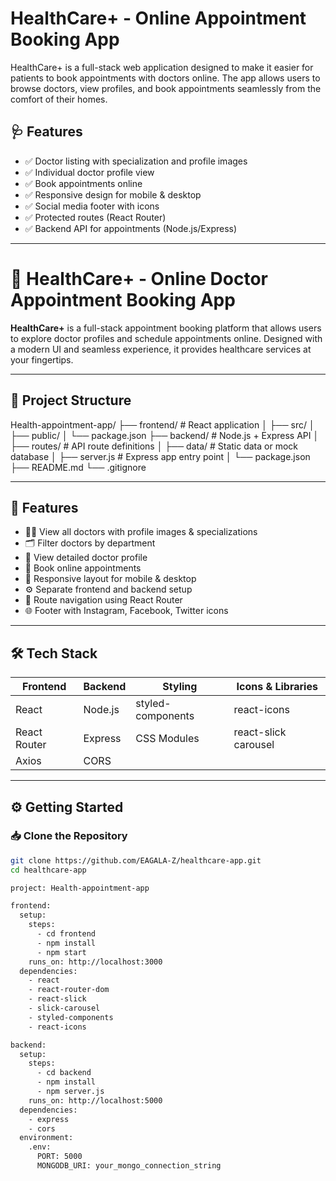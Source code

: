 # HealthCare+ - Online Appointment Booking App

HealthCare+ is a full-stack web application designed to make it easier for patients to book appointments with doctors online. The app allows users to browse doctors, view profiles, and book appointments seamlessly from the comfort of their homes.

## 🩺 Features

- ✅ Doctor listing with specialization and profile images
- ✅ Individual doctor profile view
- ✅ Book appointments online
- ✅ Responsive design for mobile & desktop
- ✅ Social media footer with icons
- ✅ Protected routes (React Router)
- ✅ Backend API for appointments (Node.js/Express)

---

# 🏥 HealthCare+ - Online Doctor Appointment Booking App

**HealthCare+** is a full-stack appointment booking platform that allows users to explore doctor profiles and schedule appointments online. Designed with a modern UI and seamless experience, it provides healthcare services at your fingertips.

---


## 📁 Project Structure

Health-appointment-app/
├── frontend/              # React application
│   ├── src/
│   ├── public/
│   └── package.json
├── backend/               # Node.js + Express API
│   ├── routes/            # API route definitions
│   ├── data/              # Static data or mock database
│   ├── server.js          # Express app entry point
│   └── package.json
├── README.md
└── .gitignore


---

## 🚀 Features

- 🧑‍⚕️ View all doctors with profile images & specializations
- 🗂 Filter doctors by department
- 📄 View detailed doctor profile
- 📅 Book online appointments
- 📱 Responsive layout for mobile & desktop
- ⚙️ Separate frontend and backend setup
- 🔐 Route navigation using React Router
- 🌐 Footer with Instagram, Facebook, Twitter icons

---

## 🛠️ Tech Stack

| Frontend       | Backend       | Styling         | Icons & Libraries     |
|----------------|----------------|------------------|------------------------|
| React          | Node.js        | styled-components| react-icons           |
| React Router   | Express        | CSS Modules      | react-slick carousel  |
| Axios          | CORS           |                  |                        |

---


## ⚙️ Getting Started

### 📥 Clone the Repository

```bash
git clone https://github.com/EAGALA-Z/healthcare-app.git
cd healthcare-app

project: Health-appointment-app

frontend:
  setup:
    steps:
      - cd frontend
      - npm install
      - npm start
    runs_on: http://localhost:3000
  dependencies:
    - react
    - react-router-dom
    - react-slick
    - slick-carousel
    - styled-components
    - react-icons

backend:
  setup:
    steps:
      - cd backend
      - npm install
      - npm server.js
    runs_on: http://localhost:5000
  dependencies:
    - express
    - cors
  environment:
    .env:
      PORT: 5000
      MONGODB_URI: your_mongo_connection_string

